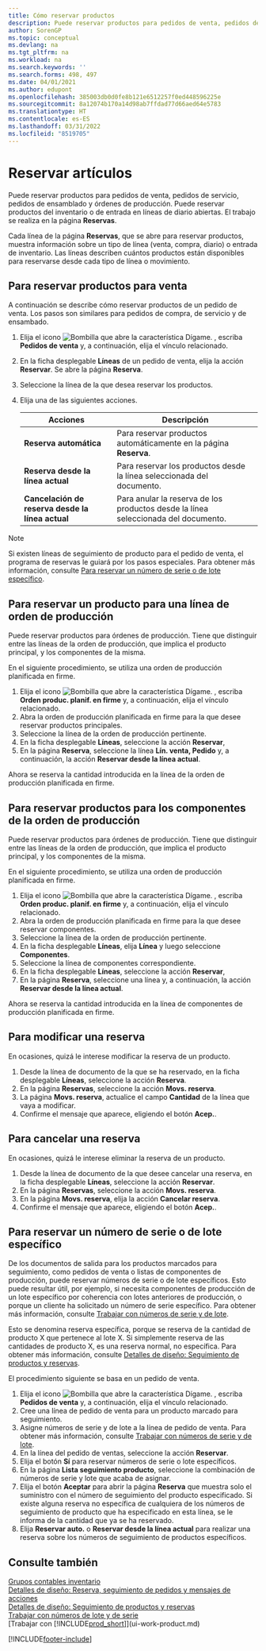 ```yaml
---
title: Cómo reservar productos
description: Puede reservar productos para pedidos de venta, pedidos de compra, y órdenes de producción. Puede reservar productos del inventario o de entrada en líneas de documento abiertas.
author: SorenGP
ms.topic: conceptual
ms.devlang: na
ms.tgt_pltfrm: na
ms.workload: na
ms.search.keywords: ''
ms.search.forms: 498, 497
ms.date: 04/01/2021
ms.author: edupont
ms.openlocfilehash: 385003db0d0fe8b121e6512257f0ed448596225e
ms.sourcegitcommit: 8a12074b170a14d98ab7ffdad77d66aed64e5783
ms.translationtype: HT
ms.contentlocale: es-ES
ms.lasthandoff: 03/31/2022
ms.locfileid: "8519705"
---
```

# <a name="reserve-items"></a>Reservar artículos
Puede reservar productos para pedidos de venta, pedidos de servicio, pedidos de ensamblado y órdenes de producción. Puede reservar productos del inventario o de entrada en líneas de diario abiertas. El trabajo se realiza en la página **Reservas**.

Cada línea de la página **Reservas**, que se abre para reservar productos, muestra información sobre un tipo de línea (venta, compra, diario) o entrada de inventario. Las líneas describen cuántos productos están disponibles para reservarse desde cada tipo de línea o movimiento.

## <a name="to-reserve-items-for-sales"></a>Para reservar productos para venta
A continuación se describe cómo reservar productos de un pedido de venta. Los pasos son similares para pedidos de compra, de servicio y de ensambado.  
1.  Elija el icono ![Bombilla que abre la característica Dígame.](media/ui-search/search_small.png "Dígame qué desea hacer") , escriba **Pedidos de venta** y, a continuación, elija el vínculo relacionado.  
2.  En la ficha desplegable **Líneas** de un pedido de venta, elija la acción **Reservar**. Se abre la página **Reserva**.  
3. Seleccione la línea de la que desea reservar los productos.  
4. Elija una de las siguientes acciones.  

    |**Acciones**|**Descripción**|
    |------------------|---------------------|  
    |**Reserva automática**|Para reservar productos automáticamente en la página **Reserva**.|  
    |**Reserva desde la línea actual**|Para reservar los productos desde la línea seleccionada del documento.|  
    |**Cancelación de reserva desde la línea actual**|Para anular la reserva de los productos desde la línea seleccionada del documento.|

> [!NOTE]  
>  Si existen líneas de seguimiento de producto para el pedido de venta, el programa de reservas le guiará por los pasos especiales. Para obtener más información, consulte [Para reservar un número de serie o de lote específico](inventory-how-to-reserve-items.md#to-reserve-a-specific-serial-or-lot-number).  

## <a name="to-reserve-an-item-for-a-production-order-line"></a>Para reservar un producto para una línea de orden de producción  
Puede reservar productos para órdenes de producción. Tiene que distinguir entre las líneas de la orden de producción, que implica el producto principal, y los componentes de la misma.

En el siguiente procedimiento, se utiliza una orden de producción planificada en firme.   
1. Elija el icono ![Bombilla que abre la característica Dígame.](media/ui-search/search_small.png "Dígame qué desea hacer") , escriba **Orden produc. planif. en firme** y, a continuación, elija el vínculo relacionado.  
2. Abra la orden de producción planificada en firme para la que desee reservar productos principales.  
3. Seleccione la línea de la orden de producción pertinente.  
4. En la ficha desplegable **Líneas**, seleccione la acción **Reservar**,
5. En la página **Reserva**, seleccione la línea **Lín. venta, Pedido** y, a continuación, la acción **Reservar desde la línea actual**.  

Ahora se reserva la cantidad introducida en la línea de la orden de producción planificada en firme.

## <a name="to-reserve-items-for-production-order-components"></a>Para reservar productos para los componentes de la orden de producción  
Puede reservar productos para órdenes de producción. Tiene que distinguir entre las líneas de la orden de producción, que implica el producto principal, y los componentes de la misma.

En el siguiente procedimiento, se utiliza una orden de producción planificada en firme.    
1. Elija el icono ![Bombilla que abre la característica Dígame.](media/ui-search/search_small.png "Dígame qué desea hacer") , escriba **Orden produc. planif. en firme** y, a continuación, elija el vínculo relacionado.  
2. Abra la orden de producción planificada en firme para la que desee reservar componentes.  
3. Seleccione la línea de la orden de producción pertinente.  
4. En la ficha desplegable **Líneas**, elija **Línea** y luego seleccione **Componentes**.  
5. Seleccione la línea de componentes correspondiente.  
6. En la ficha desplegable **Líneas**, seleccione la acción **Reservar**,  
7. En la página **Reserva**, seleccione una línea y, a continuación, la acción **Reservar desde la línea actual**.  

Ahora se reserva la cantidad introducida en la línea de componentes de producción planificada en firme.

## <a name="to-change-a-reservation"></a>Para modificar una reserva  
En ocasiones, quizá le interese modificar la reserva de un producto.   
1. Desde la línea de documento de la que se ha reservado, en la ficha desplegable **Líneas**, seleccione la acción **Reserva**.  
2. En la página **Reservas**, seleccione la acción **Movs. reserva**.
3. La página **Movs. reserva**, actualice el campo **Cantidad** de la línea que vaya a modificar.
4. Confirme el mensaje que aparece, eligiendo el botón **Acep.**.

## <a name="to-cancel-a-reservation"></a>Para cancelar una reserva  
En ocasiones, quizá le interese eliminar la reserva de un producto.   
1. Desde la línea de documento de la que desee cancelar una reserva, en la ficha desplegable **Líneas**, seleccione la acción **Reservar**.  
2. En la página **Reservas**, seleccione la acción **Movs. reserva**.  
3.  En la página **Movs. reserva**, elija la acción **Cancelar reserva**.  
4.  Confirme el mensaje que aparece, eligiendo el botón **Acep.**.  

## <a name="to-reserve-a-specific-serial-or-lot-number"></a>Para reservar un número de serie o de lote específico  
De los documentos de salida para los productos marcados para seguimiento, como pedidos de venta o listas de componentes de producción, puede reservar números de serie o de lote específicos. Esto puede resultar útil, por ejemplo, si necesita componentes de producción de un lote específico por coherencia con lotes anteriores de producción, o porque un cliente ha solicitado un número de serie específico. Para obtener más información, consulte [Trabajar con números de serie y de lote](inventory-how-work-item-tracking.md).

Esto se denomina reserva específica, porque se reserva de la cantidad de producto X que pertenece al lote X. Si simplemente reserva de las cantidades de producto X, es una reserva normal, no específica. Para obtener más información, consulte [Detalles de diseño: Seguimiento de productos y reservas](design-details-item-tracking-and-reservations.md).

El procedimiento siguiente se basa en un pedido de venta.    
1. Elija el icono ![Bombilla que abre la característica Dígame.](media/ui-search/search_small.png "Dígame qué desea hacer") , escriba **Pedidos de venta** y, a continuación, elija el vínculo relacionado.  
2. Cree una línea de pedido de venta para un producto marcado para seguimiento.  
3. Asigne números de serie y de lote a la línea de pedido de venta. Para obtener más información, consulte [Trabajar con números de serie y de lote](inventory-how-work-item-tracking.md).
4. En la línea del pedido de ventas, seleccione la acción **Reservar**.  
5. Elija el botón **Sí** para reservar números de serie o lote específicos.  
6. En la página **Lista seguimiento producto**, seleccione la combinación de números de serie y lote que acaba de asignar.  
7. Elija el botón **Aceptar** para abrir la página **Reserva** que muestra solo el suministro con el número de seguimiento del producto especificado. Si existe alguna reserva no específica de cualquiera de los números de seguimiento de producto que ha especificado en esta línea, se le informa de la cantidad que ya se ha reservado.  
8. Elija **Reservar auto.** o **Reservar desde la línea actual** para realizar una reserva sobre los números de seguimiento de productos específicos.

## <a name="see-also"></a>Consulte también
[Grupos contables inventario](inventory-manage-inventory.md)  
[Detalles de diseño: Reserva, seguimiento de pedidos y mensajes de acciones](design-details-reservation-order-tracking-and-action-messaging.md)  
[Detalles de diseño: Seguimiento de productos y reservas](design-details-item-tracking-and-reservations.md)  
[Trabajar con números de lote y de serie](inventory-how-work-item-tracking.md)  
[Trabajar con [!INCLUDE[prod_short](includes/prod_short.md)]](ui-work-product.md)


[!INCLUDE[footer-include](includes/footer-banner.md)]